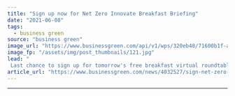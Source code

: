 ```yaml
---
title: "Sign up now for Net Zero Innovate Breakfast Briefing"
date: "2021-06-08"
tags: 
  - business green
source: "business green"
image_url: "https://www.businessgreen.com/api/v1/wps/320eb48/71600b1f-abcd-4c64-9151-f6ed1082a7e1/6/BSGNZH21-LOGOS-INNOVATE-185x114.jpg"
image_fp: "/assets/img/post_thumbnails/121.jpg"
lead: "
 Last chance to sign up for tomorrow's free breakfast virtual roundtable on financing net zero innovation ..."
article_url: "https://www.businessgreen.com/news/4032527/sign-net-zero-innovate-breakfast-briefing"
---
```


---
